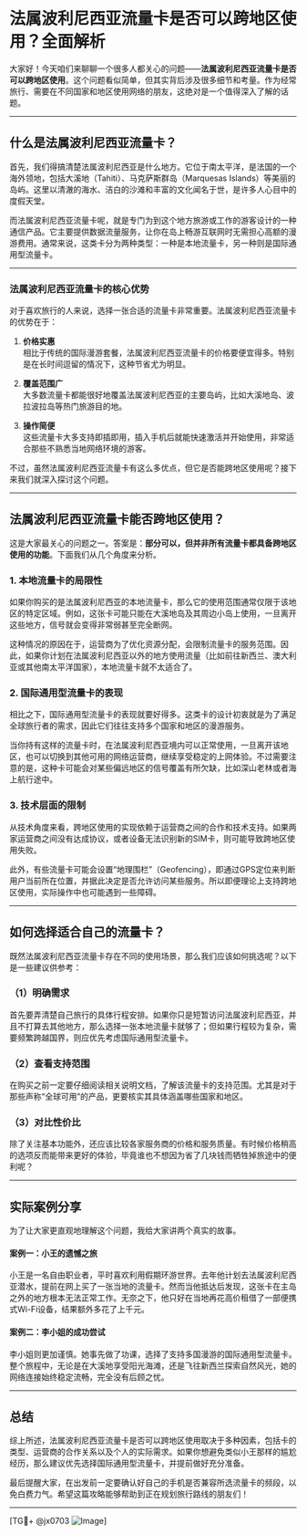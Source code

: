 # 法属波利尼西亚流量卡是否可以跨地区使用？全面解析

大家好！今天咱们来聊聊一个很多人都关心的问题——**法属波利尼西亚流量卡是否可以跨地区使用**。这个问题看似简单，但其实背后涉及很多细节和考量。作为经常旅行、需要在不同国家和地区使用网络的朋友，这绝对是一个值得深入了解的话题。

---

## 什么是法属波利尼西亚流量卡？

首先，我们得搞清楚法属波利尼西亚是什么地方。它位于南太平洋，是法国的一个海外领地，包括大溪地（Tahiti）、马克萨斯群岛（Marquesas Islands）等美丽的岛屿。这里以清澈的海水、洁白的沙滩和丰富的文化闻名于世，是许多人心目中的度假天堂。

而法属波利尼西亚流量卡呢，就是专门为到这个地方旅游或工作的游客设计的一种通信产品。它主要提供数据流量服务，让你在岛上畅游互联网时无需担心高额的漫游费用。通常来说，这类卡分为两种类型：一种是本地流量卡，另一种则是国际通用型流量卡。

---

### 法属波利尼西亚流量卡的核心优势

对于喜欢旅行的人来说，选择一张合适的流量卡非常重要。法属波利尼西亚流量卡的优势在于：

1. **价格实惠**  
   相比于传统的国际漫游套餐，法属波利尼西亚流量卡的价格要便宜得多。特别是在长时间逗留的情况下，这种节省尤为明显。

2. **覆盖范围广**  
   大多数流量卡都能很好地覆盖法属波利尼西亚的主要岛屿，比如大溪地岛、波拉波拉岛等热门旅游目的地。

3. **操作简便**  
   这些流量卡大多支持即插即用，插入手机后就能快速激活并开始使用，非常适合那些不熟悉当地网络环境的游客。

不过，虽然法属波利尼西亚流量卡有这么多优点，但它是否能跨地区使用呢？接下来我们就深入探讨这个问题。

---

## 法属波利尼西亚流量卡能否跨地区使用？

这是大家最关心的问题之一。答案是：**部分可以，但并非所有流量卡都具备跨地区使用的功能**。下面我们从几个角度来分析。

### 1. **本地流量卡的局限性**
如果你购买的是法属波利尼西亚的本地流量卡，那么它的使用范围通常仅限于该地区的特定区域。例如，这张卡可能只能在大溪地岛及其周边小岛上使用，一旦离开这些地方，信号就会变得非常弱甚至完全断网。

这种情况的原因在于，运营商为了优化资源分配，会限制流量卡的服务范围。因此，如果你计划在法属波利尼西亚以外的地方使用流量（比如前往新西兰、澳大利亚或其他南太平洋国家），本地流量卡就不太适合了。

### 2. **国际通用型流量卡的表现**
相比之下，国际通用型流量卡的表现就要好得多。这类卡的设计初衷就是为了满足全球旅行者的需求，因此它们往往支持多个国家和地区的漫游服务。

当你持有这样的流量卡时，在法属波利尼西亚境内可以正常使用，一旦离开该地区，也可以切换到其他可用的网络运营商，继续享受稳定的上网体验。不过需要注意的是，这种卡可能会对某些偏远地区的信号覆盖有所欠缺，比如深山老林或者海上航行途中。

### 3. **技术层面的限制**
从技术角度来看，跨地区使用的实现依赖于运营商之间的合作和技术支持。如果两家运营商之间没有达成协议，或者设备无法识别新的SIM卡，则可能导致跨地区使用失败。

此外，有些流量卡可能会设置“地理围栏”（Geofencing），即通过GPS定位来判断用户当前所在位置，并据此决定是否允许访问某些服务。所以即便理论上支持跨地区使用，实际操作中也可能遇到一些障碍。

---

## 如何选择适合自己的流量卡？

既然法属波利尼西亚流量卡存在不同的使用场景，那么我们应该如何挑选呢？以下是一些建议供参考：

### （1）明确需求
首先要弄清楚自己旅行的具体行程安排。如果你只是短暂访问法属波利尼西亚，并且不打算去其他地方，那么选择一张本地流量卡就够了；但如果行程较为复杂，需要频繁跨越国界，则应优先考虑国际通用型流量卡。

### （2）查看支持范围
在购买之前一定要仔细阅读相关说明文档，了解该流量卡的支持范围。尤其是对于那些声称“全球可用”的产品，更要核实其具体涵盖哪些国家和地区。

### （3）对比性价比
除了关注基本功能外，还应该比较各家服务商的价格和服务质量。有时候价格稍高的选项反而能带来更好的体验，毕竟谁也不想因为省了几块钱而牺牲掉旅途中的便利呢？

---

## 实际案例分享

为了让大家更直观地理解这个问题，我给大家讲两个真实的故事。

#### 案例一：小王的遗憾之旅
小王是一名自由职业者，平时喜欢利用假期环游世界。去年他计划去法属波利尼西亚潜水，提前在网上买了一张当地的流量卡。然而当他抵达后发现，这张卡在主岛之外的地方根本无法正常工作。无奈之下，他只好在当地再花高价租借了一部便携式Wi-Fi设备，结果额外多花了上千元。

#### 案例二：李小姐的成功尝试
李小姐则更加谨慎。她事先做了功课，选择了支持多国漫游的国际通用型流量卡。整个旅程中，无论是在大溪地享受阳光海滩，还是飞往新西兰探索自然风光，她的网络连接始终稳定流畅，完全没有后顾之忧。

---

## 总结

综上所述，法属波利尼西亚流量卡是否可以跨地区使用取决于多种因素，包括卡的类型、运营商的合作关系以及个人的实际需求。如果你想避免类似小王那样的尴尬经历，那么建议优先选择国际通用型流量卡，并提前做好充分准备。

最后提醒大家，在出发前一定要确认好自己的手机是否兼容所选流量卡的频段，以免白费力气。希望这篇攻略能够帮助到正在规划旅行路线的朋友们！

---

[TG💪+ @jx0703 ![Image](https://github.com/user-attachments/assets/dbca1d08-cadb-493c-b0ec-ad6f7a83f270)]